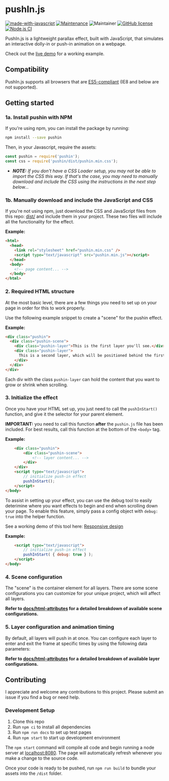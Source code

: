 # pushIn.js

[![made-with-javascript](https://img.shields.io/badge/Made%20with-JavaScript-1f425f.svg)](https://www.javascript.com)
[![Maintenance](https://img.shields.io/badge/Maintained%3F-yes-green.svg)](https://github.com/nateplusplus/pushin-js/graphs/commit-activity)
![Maintainer](https://img.shields.io/badge/maintainer-nateplusplus-blue)
[![GitHub license](https://img.shields.io/github/license/nateplusplus/pushin-js.svg)](https://github.com/nateplusplus/pushin-js/blob/main/LICENSE)
[![Node.js CI](https://github.com/nateplusplus/pushIn-js/actions/workflows/node.js.yml/badge.svg)](https://github.com/nateplusplus/pushIn-js/actions/workflows/node.js.yml)

PushIn.js is a lightweight parallax effect, built with JavaScript, that simulates an interactive dolly-in or push-in animation on a webpage.

Check out the [live demo](http://nateplusplus.github.io/pushIn-js/) for a working example.

## Compatibility

PushIn.js supports all browsers that are [ES5-compliant](http://kangax.github.io/compat-table/es5/) (IE8 and below are not supported).

## Getting started

### 1a. Install pushin with NPM

If you're using npm, you can install the package by running:

```bash
npm install --save pushin
```

Then, in your Javascript, require the assets:

```js
const pushin = require('pushin');
const css = require('pushin/dist/pushin.min.css');
```

- _**NOTE:** If you don't have a CSS Loader setup, you may not be able to import the CSS this way. If that's the case, you may need to manually download and include the CSS using the instructions in the next step below..._

### 1b. Manually download and include the JavaScript and CSS

If you're not using npm, just download the CSS and JavaScript files from this repo: [dist/](dist/) and include them in your project. These two files will include all the functionality for the effect.

**Example:**

```html
<html>
  <head>
    <link rel="stylesheet" href="pushin.min.css" />
    <script type="text/javascript" src="pushin.min.js"></script>
  </head>
  <body>
    <!-- page content... -->
  </body>
</html>
```

### 2. Required HTML structure

At the most basic level, there are a few things you need to set up on your page in order for this to work properly.

Use the following example snippet to create a "scene" for the pushin effect.

**Example:**

```html
<div class="pushin">
  <div class="pushin-scene">
    <div class="pushin-layer">This is the first layer you'll see.</div>
    <div class="pushin-layer">
      This is a second layer, which will be positioned behind the first one.
    </div>
  </div>
</div>
```

Each div with the class `pushin-layer` can hold the content that you want to grow or shrink when scrolling.

### 3. Initialize the effect

Once you have your HTML set up, you just need to call the `pushInStart()` function, and give it the selector for your parent element.

**IMPORTANT:** you need to call this function **after** the `pushin.js` file has been included. For best results, call this function at the bottom of the `<body>` tag.

**Example:**

```html
    <div class="pushin">
        <div class="pushin-scene">
            <!-- layer content... -->
        </div>
    </div>
    <script type="text/javascript">
        // initialize push-in effect
        pushInStart();
    </script>
</body>
```

To assist in setting up your effect, you can use the debug tool to easily deterimine where you want effects to begin and end when scrolling down your page. To enable this feature, simply pass a config object with `debug: true` into the helper function.

See a working demo of this tool here: [Responsive design](http://nateplusplus.github.io/pushIn-js/responsive.html)

**Example:**

```html
    <script type="text/javascript">
        // initialize push-in effect
        pushInStart( { debug: true } );
    </script>
</body>
```

### 4. Scene configuration

The "scene" is the container element for all layers. There are some scene configurations you can customize for your unique project, which will affect all layers.

**Refer to [docs/html-attributes](docs/html-attributes.md) for a detailed breakdown of available scene configurations.**

### 5. Layer configuration and animation timing

By default, all layers will push in at once. You can configure each layer to enter and exit the frame at specific times by using the following data parameters:

**Refer to [docs/html-attributes](docs/html-attributes.md) for a detailed breakdown of available layer configurations.**

## Contributing

I appreciate and welcome any contributions to this project. Please submit an issue if you find a bug or need help.

### Development Setup

1. Clone this repo
2. Run `npm ci` to install all dependencies
3. Run `npm run docs` to set up test pages
4. Run `npm start` to start up development environment

The `npm start` command will compile all code and begin running a node server at [localhost:8080](). The page will automatically refresh whenever you make a change to the source code.

Once your code is ready to be pushed, run `npm run build` to bundle your assets into the `/dist` folder.
